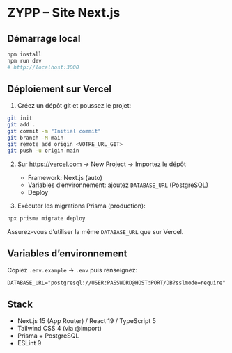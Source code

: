 # ZYPP – Site Next.js

## Démarrage local

```bash
npm install
npm run dev
# http://localhost:3000
```

## Déploiement sur Vercel

1) Créez un dépôt git et poussez le projet:
```bash
git init
git add .
git commit -m "Initial commit"
git branch -M main
git remote add origin <VOTRE_URL_GIT>
git push -u origin main
```

2) Sur https://vercel.com → New Project → Importez le dépôt
   - Framework: Next.js (auto)
   - Variables d’environnement: ajoutez `DATABASE_URL` (PostgreSQL)
   - Deploy

3) Exécuter les migrations Prisma (production):
```bash
npx prisma migrate deploy
```
Assurez-vous d’utiliser la même `DATABASE_URL` que sur Vercel.

## Variables d’environnement

Copiez `.env.example` → `.env` puis renseignez:

```
DATABASE_URL="postgresql://USER:PASSWORD@HOST:PORT/DB?sslmode=require"
```

## Stack
- Next.js 15 (App Router) / React 19 / TypeScript 5
- Tailwind CSS 4 (via @import)
- Prisma + PostgreSQL
- ESLint 9
